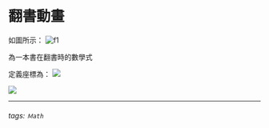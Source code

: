 翻書動畫
===

如圖所示：
![f1](https://i.imgur.com/vbLjRzj.jpg)

為一本書在翻書時的數學式

定義座標為：
![](https://i.imgur.com/iiqLsn3.jpg)

![](https://imgur.com/2pzuSum.jpg)

---

###### tags: `Ｍath`